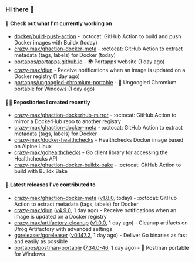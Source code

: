 ### Hi there 👋

#### 👷 Check out what I'm currently working on

- [docker/build-push-action](https://github.com/docker/build-push-action) - :octocat: GitHub Action to build and push Docker images with Buildx (today)
- [crazy-max/ghaction-docker-meta](https://github.com/crazy-max/ghaction-docker-meta) - :octocat: GitHub Action to extract metadata (tags, labels) for Docker (today)
- [portapps/portapps.github.io](https://github.com/portapps/portapps.github.io) - 🌍 Portapps website (1 day ago)
- [crazy-max/diun](https://github.com/crazy-max/diun) - Receive notifications when an image is updated on a Docker registry (1 day ago)
- [portapps/ungoogled-chromium-portable](https://github.com/portapps/ungoogled-chromium-portable) - 🚀 Ungoogled Chromium portable for Windows (1 day ago)

#### 👨‍💻 Repositories I created recently

- [crazy-max/ghaction-dockerhub-mirror](https://github.com/crazy-max/ghaction-dockerhub-mirror) - :octocat: GitHub Action to mirror a DockerHub repo to another registry
- [crazy-max/ghaction-docker-meta](https://github.com/crazy-max/ghaction-docker-meta) - :octocat: GitHub Action to extract metadata (tags, labels) for Docker
- [crazy-max/docker-healthchecks](https://github.com/crazy-max/docker-healthchecks) - Healthchecks Docker image based on Alpine Linux
- [crazy-max/gohealthchecks](https://github.com/crazy-max/gohealthchecks) - Go client library for accessing the Healthchecks API
- [crazy-max/ghaction-docker-buildx-bake](https://github.com/crazy-max/ghaction-docker-buildx-bake) - :octocat: GitHub Action to build with Buildx Bake

#### 🚀 Latest releases I've contributed to

- [crazy-max/ghaction-docker-meta](https://github.com/crazy-max/ghaction-docker-meta) ([v1.8.0](https://github.com/crazy-max/ghaction-docker-meta/releases/tag/v1.8.0), today) - :octocat: GitHub Action to extract metadata (tags, labels) for Docker
- [crazy-max/diun](https://github.com/crazy-max/diun) ([v4.9.0](https://github.com/crazy-max/diun/releases/tag/v4.9.0), 1 day ago) - Receive notifications when an image is updated on a Docker registry
- [crazy-max/artifactory-cleanup](https://github.com/crazy-max/artifactory-cleanup) ([v1.0.0](https://github.com/crazy-max/artifactory-cleanup/releases/tag/v1.0.0), 1 day ago) - Cleanup artifacts on Jfrog Artifactory with advanced settings
- [goreleaser/goreleaser](https://github.com/goreleaser/goreleaser) ([v0.147.2](https://github.com/goreleaser/goreleaser/releases/tag/v0.147.2), 1 day ago) - Deliver Go binaries as fast and easily as possible
- [portapps/postman-portable](https://github.com/portapps/postman-portable) ([7.34.0-46](https://github.com/portapps/postman-portable/releases/tag/7.34.0-46), 1 day ago) - 🚀 Postman portable for Windows
